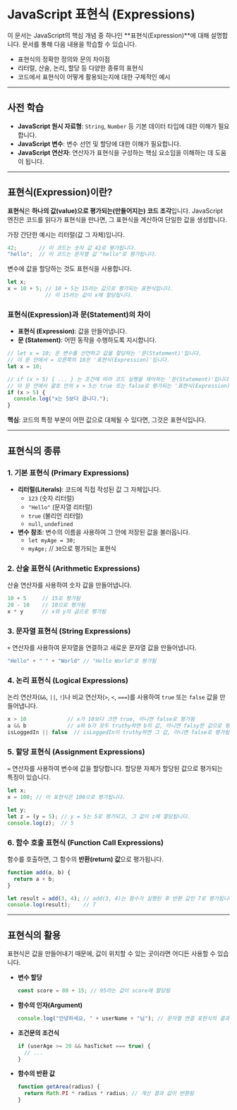 # JavaScript 표현식 (Expressions)

이 문서는 JavaScript의 핵심 개념 중 하나인 **표현식(Expression)**에 대해 설명합니다. 문서를 통해 다음 내용을 학습할 수 있습니다.

-   표현식의 정확한 정의와 문의 차이점
-   리터럴, 산술, 논리, 할당 등 다양한 종류의 표현식
-   코드에서 표현식이 어떻게 활용되는지에 대한 구체적인 예시

---

## 사전 학습

-   **JavaScript 원시 자료형**: `String`, `Number` 등 기본 데이터 타입에 대한 이해가 필요합니다.
-   **JavaScript 변수**: 변수 선언 및 할당에 대한 이해가 필요합니다.
-   **JavaScript 연산자**: 연산자가 표현식을 구성하는 핵심 요소임을 이해하는 데 도움이 됩니다.

---

## 표현식(Expression)이란?

**표현식**은 **하나의 값(value)으로 평가되는(만들어지는) 코드 조각**입니다. JavaScript 엔진은 코드를 읽다가 표현식을 만나면, 그 표현식을 계산하여 단일한 값을 생성합니다.

가장 간단한 예시는 리터럴(값 그 자체)입니다.

```javascript
42;       // 이 코드는 숫자 값 42로 평가됩니다.
"hello";  // 이 코드는 문자열 값 "hello"로 평가됩니다.
```

변수에 값을 할당하는 것도 표현식을 사용합니다.

```javascript
let x;
x = 10 + 5; // 10 + 5는 15라는 값으로 평가되는 표현식입니다.
            // 이 15라는 값이 x에 할당됩니다.
```

### 표현식(Expression)과 문(Statement)의 차이

-   **표현식 (Expression)**: 값을 만들어냅니다.
-   **문 (Statement)**: 어떤 동작을 수행하도록 지시합니다.

```javascript
// let x = 10; 은 변수를 선언하고 값을 할당하는 '문(Statement)'입니다.
// 이 문 안에서 = 오른쪽의 10은 '표현식(Expression)'입니다.
let x = 10;

// if (x > 5) { ... } 는 조건에 따라 코드 실행을 제어하는 '문(Statement)'입니다.
// 이 문 안에서 괄호 안의 x > 5는 true 또는 false로 평가되는 '표현식(Expression)'입니다.
if (x > 5) {
  console.log("x는 5보다 큽니다.");
}
```

**핵심**: 코드의 특정 부분이 어떤 값으로 대체될 수 있다면, 그것은 표현식입니다.

---

## 표현식의 종류

### 1. 기본 표현식 (Primary Expressions)

-   **리터럴(Literals)**: 코드에 직접 작성된 값 그 자체입니다.
    -   `123` (숫자 리터럴)
    -   `"Hello"` (문자열 리터럴)
    -   `true` (불리언 리터럴)
    -   `null`, `undefined`
-   **변수 참조**: 변수의 이름을 사용하여 그 안에 저장된 값을 불러옵니다.
    -   `let myAge = 30;`
    -   `myAge;` // `30`으로 평가되는 표현식

### 2. 산술 표현식 (Arithmetic Expressions)

산술 연산자를 사용하여 숫자 값을 만들어냅니다.

```javascript
10 + 5     // 15로 평가됨
20 - 10    // 10으로 평가됨
x * y      // x와 y의 곱으로 평가됨
```

### 3. 문자열 표현식 (String Expressions)

`+` 연산자를 사용하여 문자열을 연결하고 새로운 문자열 값을 만들어냅니다.

```javascript
"Hello" + " " + "World" // "Hello World"로 평가됨
```

### 4. 논리 표현식 (Logical Expressions)

논리 연산자(`&&`, `||`, `!`)나 비교 연산자(`>`, `<`, `===`)를 사용하여 `true` 또는 `false` 값을 만들어냅니다.

```javascript
x > 10             // x가 10보다 크면 true, 아니면 false로 평가됨
a && b             // a와 b가 모두 truthy하면 b의 값, 아니면 falsy한 값으로 평가됨
isLoggedIn || false  // isLoggedIn이 truthy하면 그 값, 아니면 false로 평가됨
```

### 5. 할당 표현식 (Assignment Expressions)

`=` 연산자를 사용하여 변수에 값을 할당합니다. 할당문 자체가 할당된 값으로 평가되는 특징이 있습니다.

```javascript
let x;
x = 100; // 이 표현식은 100으로 평가됩니다.

let y;
let z = (y = 5); // y = 5는 5로 평가되고, 그 값이 z에 할당됩니다.
console.log(z);  // 5
```

### 6. 함수 호출 표현식 (Function Call Expressions)

함수를 호출하면, 그 함수의 **반환(return) 값**으로 평가됩니다.

```javascript
function add(a, b) {
  return a + b;
}

let result = add(3, 4); // add(3, 4)는 함수가 실행된 후 반환 값인 7로 평가됩니다.
console.log(result);    // 7
```

---

## 표현식의 활용

표현식은 값을 만들어내기 때문에, 값이 위치할 수 있는 곳이라면 어디든 사용할 수 있습니다.

-   **변수 할당**
    ```javascript
    const score = 80 + 15; // 95라는 값이 score에 할당됨
    ```
-   **함수의 인자(Argument)**
    ```javascript
    console.log("안녕하세요, " + userName + "님"); // 문자열 연결 표현식의 결과가 인자로 전달됨
    ```
-   **조건문의 조건식**
    ```javascript
    if (userAge >= 20 && hasTicket === true) {
      // ...
    }
    ```
-   **함수의 반환 값**
    ```javascript
    function getArea(radius) {
      return Math.PI * radius * radius; // 계산 결과 값이 반환됨
    }
    ```
